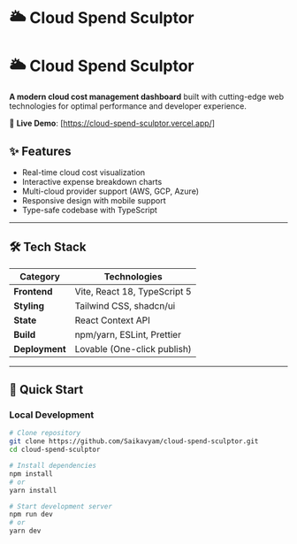 # 🌥️ Cloud Spend Sculptor

# 🌥️ Cloud Spend Sculptor

**A modern cloud cost management dashboard** built with cutting-edge web technologies for optimal performance and developer experience.

🔗 **Live Demo**: [https://cloud-spend-sculptor.vercel.app/]


## ✨ Features
- Real-time cloud cost visualization
- Interactive expense breakdown charts
- Multi-cloud provider support (AWS, GCP, Azure)
- Responsive design with mobile support
- Type-safe codebase with TypeScript

---

## 🛠️ Tech Stack

| Category        | Technologies                          |
|----------------|--------------------------------------|
| **Frontend**   | Vite, React 18, TypeScript 5         |
| **Styling**    | Tailwind CSS, shadcn/ui              |
| **State**      | React Context API                    |
| **Build**      | npm/yarn, ESLint, Prettier           |
| **Deployment** | Lovable (One-click publish)          |

---

## 🚀 Quick Start

### Local Development
```bash
# Clone repository
git clone https://github.com/Saikavyam/cloud-spend-sculptor.git
cd cloud-spend-sculptor

# Install dependencies
npm install
# or
yarn install

# Start development server
npm run dev
# or
yarn dev
